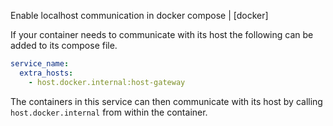 Enable localhost communication in docker compose | [docker]

If your container needs to communicate with its host the following can be added to its compose file. 

```yml
service_name:
  extra_hosts:
    - host.docker.internal:host-gateway
```

The containers in this service can then communicate with its host by calling `host.docker.internal` from within the container.